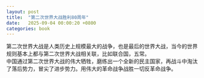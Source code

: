 ```yaml
---
layout: post
title:  "第二次世界大战胜利80周年"
date:   2025-09-04 00:00:20 +0800
categories: book
---
```

第二次世界大战是人类历史上规模最大的战争，也是最后的世界大战，当今的世界规则基本上都与第二次世界大战相关联，比如联合国，五常。  
中国通过第二次世界大战的伟大牺牲，磨练出一个全新的民主国家，再战斗中淘汰了落后势力，冒尖了进步势力。用伟大的革命战争战胜一切反革命战争。

 







